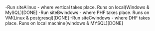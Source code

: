 -Run siteAlinux - where vertical takes place. Runs on local(Windows & MySQL)[DONE]
-Run siteBwindows - where PHF takes place. Runs on VM(Linux & postgresql)[DONE]
-Run siteCwindows - where DHF takes place. Runs on local machine(windows & MYSQL)[DONE]